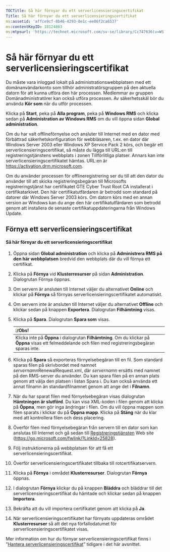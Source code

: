 ```yaml
---
TOCTitle: Så här förnyar du ett serverlicensieringscertifikat
Title: Så här förnyar du ett serverlicensieringscertifikat
ms:assetid: 'affce9cf-8b46-4293-8e1c-ee06f2ca6537'
ms:contentKeyID: 18124863
ms:mtpsurl: 'https://technet.microsoft.com/sv-se/library/Cc747636(v=WS.10)'
---
```


Så här förnyar du ett serverlicensieringscertifikat
===================================================

Du måste vara inloggad lokalt på administrationswebbplatsen med ett domänanvändarkonto som tillhör administratörsgruppen på den aktuella datorn för att kunna utföra den här processen. Medlemmar av gruppen Domänadministratörer kan också utföra processen. Av säkerhetsskäl bör du använda **Kör som** när du utför processen.

Klicka på **Start**, peka på **Alla program**, peka på **Windows RMS** och klicka sedan på **Administration av Windows RMS** om du vill öppna sidan **Global administration**.

Om du har valt offlineförnyelse och ansluter till Internet med en dator med förbättrad säkerhetskonfiguration för webbläsaren, t.ex. en dator där Windows Server 2003 eller Windows XP Service Pack 2 körs, och begär ett serverlicensieringscertifikat, så måste du lägga till URL:en till registreringstjänstens webbplats i zonen Tillförlitliga platser. Annars kan inte serverlicensieringscertifikatet hämtas. URL:en är https://activation.drm.microsoft.com.

Om du använder processen för offlineregistrering ser du till att den dator du använder till att skicka registreringsbegäran till Microsofts registreringstjänst har certifikatet GTE Cyber Trust Root CA installerat i certifikatarkivet. Den här certifikatutfärdaren är betrodd som standard på datorer där Windows Server 2003 körs. Om datorn körs med en annan version av Windows kan du ange den här certifikatutfärdaren som betrodd genom att installera de senaste certifikatuppdateringarna från Windows Update.

Förnya ett serverlicensieringscertifikat
----------------------------------------

#### Så här förnyar du ett serverlicensieringscertifikat

1.  Öppna sidan **Global administration** och klicka på **Administrera RMS på den här webbplatsen** bredvid den webbplats där du vill förnya ett certifikat.

2.  Klicka på **Förnya** vid **Klusterresurser** på sidan **Administration**. Dialogrutan Förnya öppnas.

3.  Om servern är ansluten till Internet väljer du alternativet **Online** och klickar på **Förnya** så förnyas serverlicensieringscertifikatet automatiskt.

4.  Om servern inte är ansluten till Internet väljer du alternativet **Offline** och klickar sedan på knappen **Exportera**. Dialogrutan **Filhämtning** visas.

5.  Klicka på **Spara**. Dialogrutan **Spara som** visas.

    | ![](images/Cc747636.note(WS.10).gif)Obs!                                                                                      |
    |------------------------------------------------------------------------------------------------------------------------------------------------------------|
    | Klicka inte på **Öppna** i dialogrutan **Filhämtning**. Om du klickar på **Öppna** visas ett felmeddelande och filen med registreringsbegäran sparas inte. |

6.  Klicka på **Spara** så exporteras förnyelsebegäran till en fil. Som standard sparas filen på skrivbordet med namnet *servernamn*RenewalRequest.xml, där *servernamn* ersätts med namnet på den RMS-server du använder. Du kan spara filen på en annan plats genom att välja den platsen i listan Spara i. Du kan också använda ett annat filnamn än standardfilnamnet genom att ange det i **Filnamn**.

7.  När du har sparat filen med förnyelsebegäran visas dialogrutan **Hämtningen är slutförd**. Du kan visa XML-koden i filen genom att klicka på **Öppna**, men gör inga ändringar i filen. Om du vill öppna mappen som filen sparats i klickar du på **Öppna mapp**. Klicka på **Stäng** när du klar med att kontrollera filen och dess placering.

8.  Överför filen med förnyelsebegäran från servern till en dator som kan anslutas till Internet och gå sedan till [Registreringstjänsten]() Web site (https://go.microsoft.com/fwlink/?LinkId=25828).

9.  Följ instruktionerna på webbplatsen för att få ett serverlicensieringscertifikat.

10. Överför serverlicensieringscertifikatet tillbaka till rotcertifikatservern.

11. Klicka på **Förnya** i området **Klusterresurser**. Dialogrutan **Förnya** öppnas.

12. I dialogrutan **Förnya** klickar du på knappen **Bläddra** och bläddrar till det serverlicensieringscertifikat du hämtade och klickar sedan på knappen **Importera**.

13. Bekräfta att du vill importera certifikatet genom att klicka på **Ja**.

14. När serverlicensieringscertifikatet har förnyats uppdateras området **Klusterresurser** så att det nya förfallodatumet för serverlicensieringscertifikatet visas.

Mer information om hur du förnyar serverlicensieringscertifikat finns i ”[Hantera serverlicensieringscertifikat](https://technet.microsoft.com/549979ad-13ee-4abc-8281-3e002a5a9561)” tidigare i det här avsnittet.
